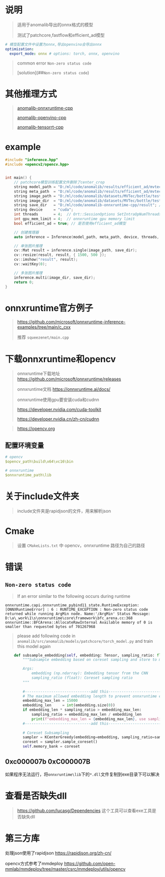 # 说明

> 适用于anomalib导出的onnx格式的模型
>
> 测试了patchcore,fastflow和efficient_ad模型

```yaml
# 模型配置文件中设置为onnx,导出openvino会导出onnx
optimization:
  export_mode: onnx # options: torch, onnx, openvino
```

> common error `Non-zero status code`
>
> [solution](##`Non-zero status code`)

# 其他推理方式

> [anomalib-onnxruntime-cpp](https://github.com/NagatoYuki0943/anomalib-onnxruntime-cpp)
>
> [anomalib-openvino-cpp](https://github.com/NagatoYuki0943/anomalib-openvino-cpp)
>
> [anomalib-tensorrt-cpp](https://github.com/NagatoYuki0943/anomalib-tensorrt-cpp)

# example

```C++
#include "inference.hpp"
#include <opencv2/opencv.hpp>


int main() {
    // patchcore模型训练配置文件删除了center_crop
    string model_path = "D:/ml/code/anomalib/results/efficient_ad/mvtec/bottle/run/weights/openvino/model.onnx";
    string meta_path  = "D:/ml/code/anomalib/results/efficient_ad/mvtec/bottle/run/weights/openvino/metadata.json";
    string image_path = "D:/ml/code/anomalib/datasets/MVTec/bottle/test/broken_large/000.png";
    string image_dir  = "D:/ml/code/anomalib/datasets/MVTec/bottle/test/broken_large";
    string save_dir   = "D:/ml/code/anomalib-onnxruntime-cpp/result"; // 注意目录不会自动创建,要手动创建才会保存
    string device     = "cuda";
    int threads       = 4;  // Ort::SessionOptions SetIntraOpNumThreads & SetInterOpNumThreads
    int gpu_mem_limit = 4;  // onnxruntime gpu memory limit
    bool efficient_ad = true; // 是否使用efficient_ad模型

    // 创建推理器
    auto inference = Inference(model_path, meta_path, device, threads, gpu_mem_limit, efficient_ad);

    // 单张图片推理
    cv::Mat result = inference.single(image_path, save_dir);
    cv::resize(result, result, { 1500, 500 });
    cv::imshow("result", result);
    cv::waitKey(0);

    // 多张图片推理
    inference.multi(image_dir, save_dir);
    return 0;
}
```

# onnxruntime官方例子

> https://github.com/microsoft/onnxruntime-inference-examples/tree/main/c_cxx
>
> 推荐 `squeezenet/main.cpp`

# 下载onnxruntime和opencv

> onnxruntime下载地址 https://github.com/microsoft/onnxruntime/releases
>
> onnxruntime文档 https://onnxruntime.ai/docs/
>
> onnxruntime使用gpu要安装cuda和cudnn
>
> https://developer.nvidia.com/cuda-toolkit
>
> https://developer.nvidia.cn/zh-cn/cudnn

> https://opencv.org

## 配置环境变量

```yaml
# opencv
$opencv_path\build\x64\vc16\bin

# onnxruntime
$onnxruntime_path\lib
```

# 关于include文件夹

> include文件夹是rapidjson的文件，用来解析json

# Cmake

> 设置 `CMakeLists.txt` 中 opencv，onnxruntime 路径为自己的路径

# 错误

## `Non-zero status code`

> If an error similar to the following occurs during runtime

```
onnxruntime.capi.onnxruntime_pybind11_state.RuntimeException: [ONNXRuntimeError] : 6 : RUNTIME_EXCEPTION : Non-zero status code returned while running ArgMin node. Name:'/ArgMin' Status Message: D:\a\_work\1\s\onnxruntime\core\framework\bfc_arena.cc:368 onnxruntime::BFCArena::AllocateRawInternal Available memory of 0 is smaller than requested bytes of 701267968
```

> please add following code in `anomalib/src/anomalib/models/patchcore/torch_model.py` and train this model again

```python
    def subsample_embedding(self, embedding: Tensor, sampling_ratio: float) -> None:
        """Subsample embedding based on coreset sampling and store to memory.

        Args:
            embedding (np.ndarray): Embedding tensor from the CNN
            sampling_ratio (float): Coreset sampling ratio
        """
        
        #------------------------------add this------------------------------#
        # The maximum allowed embedding length to prevent onnxruntime errors, you can try adjusting the embedding_max_len depending on the image resolution
        embedding_max_len = 15000
        embedding_len     = int(embedding.size(0))
        if embedding_len * sampling_ratio > embedding_max_len:
            sampling_ratio = embedding_max_len / embedding_len
            print(f"embedding_max_len = {embedding_max_len}, use sampling_ratio = {sampling_ratio}, smaller than config")
		#------------------------------add this------------------------------#
        
        # Coreset Subsampling
        sampler = KCenterGreedy(embedding=embedding, sampling_ratio=sampling_ratio)
        coreset = sampler.sample_coreset()
        self.memory_bank = coreset
```



## 0xc000007b 0xC000007B

如果程序无法运行，将`onnxruntime\lib`下的`*.dll`文件复制到exe目录下可以解决

# 查看是否缺失dll

> https://github.com/lucasg/Dependencies 这个工具可以查看exe工具是否缺失dll

# 第三方库

处理json使用了rapidjson https://rapidjson.org/zh-cn/

opencv方式参考了mmdeploy https://github.com/open-mmlab/mmdeploy/tree/master/csrc/mmdeploy/utils/opencv
